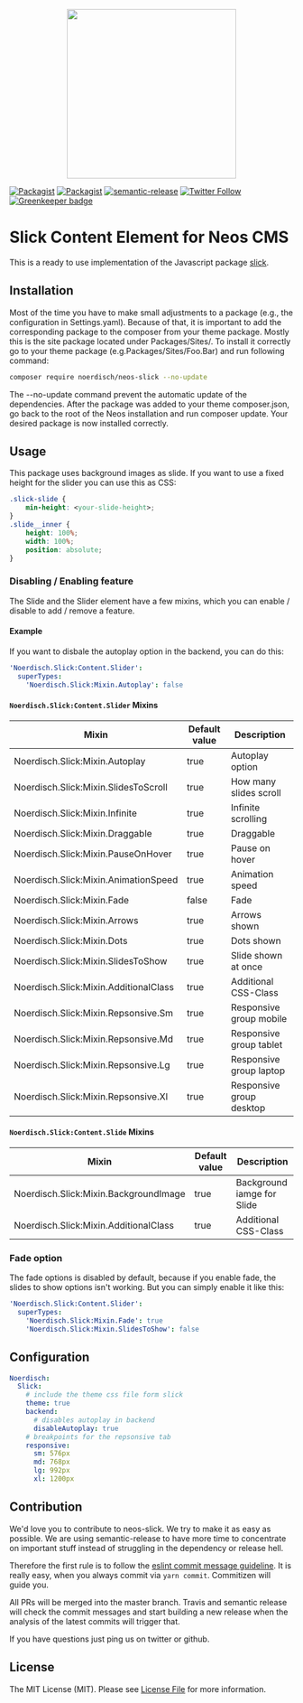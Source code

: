 <p align="center">
    <a href="https://www.noerdisch.de" target="_blank">
        <img src="https://cdn.rawgit.com/markusguenther/abe70d34f4a4621aed0ef504c5d0192b/raw/5bf0f3df328e58ba7aad067a56cbd1c15ef69491/logo_full.svg" width="300">
    </a>
</p>

[![Packagist](https://img.shields.io/packagist/l/noerdisch/neos-slick.svg?style=flat-square)](https://packagist.org/packages/noerdisch/neos-slick)
[![Packagist](https://img.shields.io/packagist/v/noerdisch/neos-slick.svg?style=flat-square)](https://packagist.org/packages/noerdisch/neos-slick)
[![semantic-release](https://img.shields.io/badge/%20%20%F0%9F%93%A6%F0%9F%9A%80-semantic--release-e10079.svg)](https://github.com/semantic-release/semantic-release)
[![Twitter Follow](https://img.shields.io/twitter/follow/noerdisch.svg?style=social&label=Follow&style=flat-square)](https://twitter.com/noerdisch) [![Greenkeeper badge](https://badges.greenkeeper.io/noerdisch/neos-slick.svg)](https://greenkeeper.io/)

# Slick Content Element for Neos CMS 

This is a ready to use implementation of the Javascript package [slick](http://kenwheeler.github.io/slick/). 

## Installation
Most of the time you have to make small adjustments to a package (e.g., the configuration in Settings.yaml). Because of that, it is important to add the corresponding package to the composer from your theme package. Mostly this is the site package located under Packages/Sites/. To install it correctly go to your theme package (e.g.Packages/Sites/Foo.Bar) and run following command:

```bash
composer require noerdisch/neos-slick --no-update
```

The --no-update command prevent the automatic update of the dependencies. After the package was added to your theme composer.json, go back to the root of the Neos installation and run composer update. Your desired package is now installed correctly.

## Usage
This package uses background images as slide.  If you want to use a fixed height for the slider you can use this as CSS:

```css
.slick-slide {
    min-height: <your-slide-height>;
}
.slide__inner {
    height: 100%;
    width: 100%;
    position: absolute;
}
```

### Disabling / Enabling feature
The Slide and the Slider element have a few mixins, which you can enable / disable to add / remove a feature.

#### Example 
If you want to disbale the autoplay option in the backend, you can do this:

```yaml
'Noerdisch.Slick:Content.Slider':
  superTypes:
    'Noerdisch.Slick:Mixin.Autoplay': false
```

#### `Noerdisch.Slick:Content.Slider` Mixins
| Mixin                                 | Default value | Description              |
|---------------------------------------|---------------|--------------------------|
| Noerdisch.Slick:Mixin.Autoplay        | true          | Autoplay option          |
| Noerdisch.Slick:Mixin.SlidesToScroll  | true          | How many slides scroll   |
| Noerdisch.Slick:Mixin.Infinite        | true          | Infinite scrolling       |
| Noerdisch.Slick:Mixin.Draggable       | true          | Draggable                |
| Noerdisch.Slick:Mixin.PauseOnHover    | true          | Pause on hover           |
| Noerdisch.Slick:Mixin.AnimationSpeed  | true          | Animation speed          |
| Noerdisch.Slick:Mixin.Fade            | false         | Fade                     |
| Noerdisch.Slick:Mixin.Arrows          | true          | Arrows shown             |
| Noerdisch.Slick:Mixin.Dots            | true          | Dots shown               |
| Noerdisch.Slick:Mixin.SlidesToShow    | true          | Slide shown at once      |
| Noerdisch.Slick:Mixin.AdditionalClass | true          | Additional CSS-Class     |
| Noerdisch.Slick:Mixin.Repsonsive.Sm   | true          | Responsive group mobile  |
| Noerdisch.Slick:Mixin.Repsonsive.Md   | true          | Responsive group tablet  |
| Noerdisch.Slick:Mixin.Repsonsive.Lg   | true          | Responsive group laptop  |
| Noerdisch.Slick:Mixin.Repsonsive.Xl   | true          | Responsive group desktop |

#### `Noerdisch.Slick:Content.Slide` Mixins

| Mixin                                 | Default value | Description                |
|---------------------------------------|---------------|----------------------------|
| Noerdisch.Slick:Mixin.BackgroundImage | true          | Background iamge for Slide |
| Noerdisch.Slick:Mixin.AdditionalClass | true          | Additional CSS-Class       |

### Fade option
The fade options is disabled by default, because if you enable fade, the slides to show options isn't working. But you can simply enable it like this:

```yaml
'Noerdisch.Slick:Content.Slider':
  superTypes:
    'Noerdisch.Slick:Mixin.Fade': true 
    'Noerdisch.Slick:Mixin.SlidesToShow': false
```

## Configuration

```yaml
Noerdisch:
  Slick:
    # include the theme css file form slick
    theme: true
    backend:
      # disables autoplay in backend
      disableAutoplay: true
    # breakpoints for the repsonsive tab
    responsive:
      sm: 576px
      md: 768px
      lg: 992px
      xl: 1200px

```

## Contribution

We'd love you to contribute to neos-slick. We try to make it as easy as possible.
We are using semantic-release to have more time to concentrate on important stuff
instead of struggling in the dependency or release hell.

Therefore the first rule is to follow the [eslint commit message guideline](https://github.com/conventional-changelog-archived-repos/conventional-changelog-eslint/blob/master/convention.md).
It is really easy, when you always commit via `yarn commit`. Commitizen will guide you.

All PRs will be merged into the master branch. Travis and semantic release will check the commit messages and start
building a new release when the analysis of the latest commits will trigger that.

If you have questions just ping us on twitter or github.

## License
The MIT License (MIT). Please see [License File](LICENSE) for more information.
